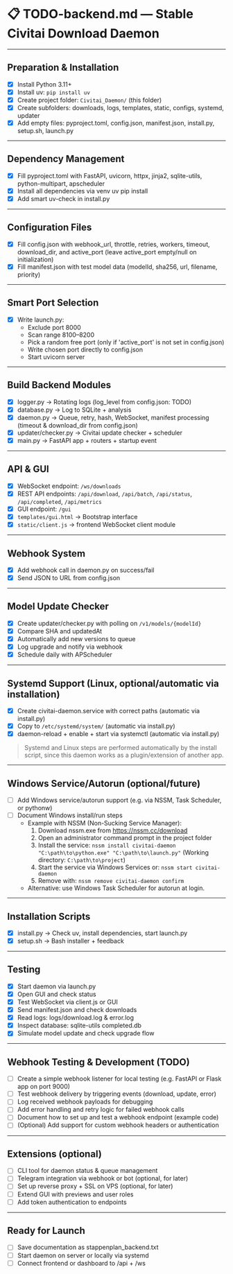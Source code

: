 
# 📋 TODO-backend.md — Stable Civitai Download Daemon

---

## Preparation & Installation

- [x] Install Python 3.11+
- [x] Install uv: `pip install uv`
- [x] Create project folder: `Civitai_Daemon/` (this folder)
- [x] Create subfolders: downloads, logs, templates, static, configs, systemd, updater
- [x] Add empty files: pyproject.toml, config.json, manifest.json, install.py, setup.sh, launch.py

---

## Dependency Management

- [x] Fill pyproject.toml with FastAPI, uvicorn, httpx, jinja2, sqlite-utils, python-multipart, apscheduler
- [x] Install all dependencies via venv uv pip install
- [x] Add smart uv-check in install.py

---

## Configuration Files

- [x] Fill config.json with webhook_url, throttle, retries, workers, timeout, download_dir, and active_port (leave active_port empty/null on initialization)
- [x] Fill manifest.json with test model data (modelId, sha256, url, filename, priority)

---

## Smart Port Selection

- [x] Write launch.py:
  - Exclude port 8000
  - Scan range 8100–8200
  - Pick a random free port (only if 'active_port' is not set in config.json)
  - Write chosen port directly to config.json
  - Start uvicorn server

---

## Build Backend Modules

- [x] logger.py → Rotating logs (log_level from config.json: TODO)
- [x] database.py → Log to SQLite + analysis
- [x] daemon.py → Queue, retry, hash, WebSocket, manifest processing (timeout & download_dir from config.json)
- [x] updater/checker.py → Civitai update checker + scheduler
- [x] main.py → FastAPI app + routers + startup event

---

## API & GUI

- [x] WebSocket endpoint: `/ws/downloads`
- [x] REST API endpoints: `/api/download`, `/api/batch`, `/api/status`, `/api/completed`, `/api/metrics`
- [x] GUI endpoint: `/gui`
- [x] `templates/gui.html` → Bootstrap interface
- [x] `static/client.js` → frontend WebSocket client module

---

## Webhook System

- [x] Add webhook call in daemon.py on success/fail
- [x] Send JSON to URL from config.json

---

## Model Update Checker

- [x] Create updater/checker.py with polling on `/v1/models/{modelId}`
- [x] Compare SHA and updatedAt
- [x] Automatically add new versions to queue
- [x] Log upgrade and notify via webhook
- [x] Schedule daily with APScheduler

---

## Systemd Support (Linux, optional/automatic via installation)

- [x] Create civitai-daemon.service with correct paths (automatic via install.py)
- [x] Copy to `/etc/systemd/system/` (automatic via install.py)
- [x] daemon-reload + enable + start via systemctl (automatic via install.py)

> Systemd and Linux steps are performed automatically by the install script, since this daemon works as a plugin/extension of another app.

---

## Windows Service/Autorun (optional/future)

- [ ] Add Windows service/autorun support (e.g. via NSSM, Task Scheduler, or pythonw)
- [ ] Document Windows install/run steps
  - Example with NSSM (Non-Sucking Service Manager):
    1. Download nssm.exe from <https://nssm.cc/download>
    2. Open an administrator command prompt in the project folder
    3. Install the service:
       `nssm install civitai-daemon "C:\path\to\python.exe" "C:\path\to\launch.py"`
       (Working directory: `C:\path\to\project`)
    4. Start the service via Windows Services or:
       `nssm start civitai-daemon`
    5. Remove with:
       `nssm remove civitai-daemon confirm`
  - Alternative: use Windows Task Scheduler for autorun at login.

---

## Installation Scripts

- [x] install.py → Check uv, install dependencies, start launch.py
- [x] setup.sh → Bash installer + feedback

---

## Testing

- [x] Start daemon via launch.py
- [x] Open GUI and check status
- [x] Test WebSocket via client.js or GUI
- [x] Send manifest.json and check downloads
- [x] Read logs: logs/download.log & error.log
- [x] Inspect database: sqlite-utils completed.db
- [x] Simulate model update and check upgrade flow

---

## Webhook Testing & Development (TODO)

- [ ] Create a simple webhook listener for local testing (e.g. FastAPI or Flask app on port 9000)
- [ ] Test webhook delivery by triggering events (download, update, error)
- [ ] Log received webhook payloads for debugging
- [ ] Add error handling and retry logic for failed webhook calls
- [ ] Document how to set up and test a webhook endpoint (example code)
- [ ] (Optional) Add support for custom webhook headers or authentication

---

## Extensions (optional)

- [ ] CLI tool for daemon status & queue management
- [ ] Telegram integration via webhook or bot (optional, for later)
- [ ] Set up reverse proxy + SSL on VPS (optional, for later)
- [ ] Extend GUI with previews and user roles
- [ ] Add token authentication to endpoints

---

## Ready for Launch

- [ ] Save documentation as stappenplan_backend.txt
- [ ] Start daemon on server or locally via systemd
- [ ] Connect frontend or dashboard to /api + /ws
